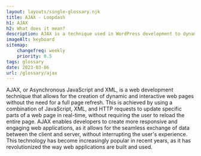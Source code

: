 ```yaml
--- 
layout: layouts/single-glossary.njk
title: AJAX - Loopdash
h1: AJAX
h2: What does it mean?
description: AJAX is a technique used in WordPress development to dynamically update content on a web page without requiring a full page reload.
imageAlt: keyboard
sitemap:
	changefreq: weekly
	priority: 0.5
tags: glossary
date: 2023-03-06
url: /glossary/ajax
---
```


AJAX, or Asynchronous JavaScript and XML, is a web development technique that allows for the creation of dynamic and interactive web pages without the need for a full page refresh. This is achieved by using a combination of JavaScript, XML, and HTTP requests to update specific parts of a web page in real-time, without requiring the user to reload the entire page. AJAX enables developers to create more responsive and engaging web applications, as it allows for the seamless exchange of data between the client and server, without interrupting the user's experience. This technology has become increasingly popular in recent years, as it has revolutionized the way web applications are built and used.
